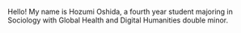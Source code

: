 Hello! My name is Hozumi Oshida, a fourth year student majoring in Sociology with Global Health and Digital Humanities double minor. 
